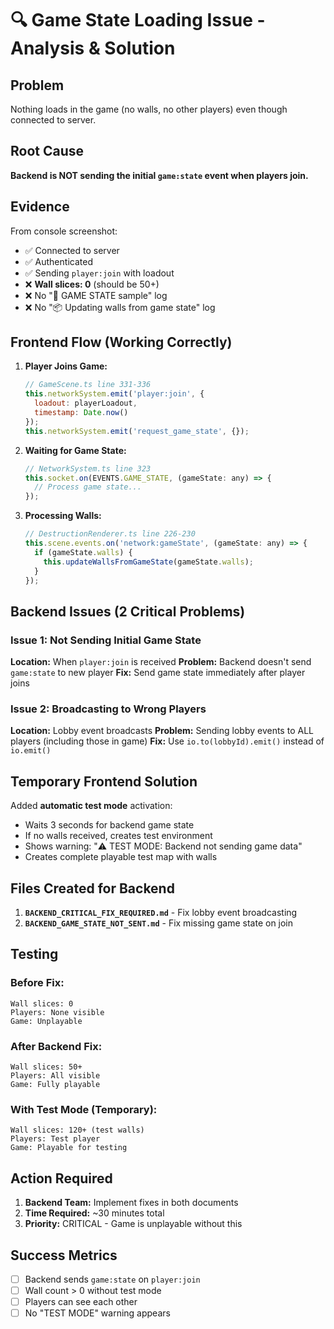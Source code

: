 # 🔍 Game State Loading Issue - Analysis & Solution

## Problem
Nothing loads in the game (no walls, no other players) even though connected to server.

## Root Cause
**Backend is NOT sending the initial `game:state` event when players join.**

## Evidence
From console screenshot:
- ✅ Connected to server
- ✅ Authenticated 
- ✅ Sending `player:join` with loadout
- ❌ **Wall slices: 0** (should be 50+)
- ❌ No "📨 GAME STATE sample" log
- ❌ No "📦 Updating walls from game state" log

## Frontend Flow (Working Correctly)

1. **Player Joins Game:**
   ```javascript
   // GameScene.ts line 331-336
   this.networkSystem.emit('player:join', {
     loadout: playerLoadout,
     timestamp: Date.now()
   });
   this.networkSystem.emit('request_game_state', {});
   ```

2. **Waiting for Game State:**
   ```javascript
   // NetworkSystem.ts line 323
   this.socket.on(EVENTS.GAME_STATE, (gameState: any) => {
     // Process game state...
   });
   ```

3. **Processing Walls:**
   ```javascript
   // DestructionRenderer.ts line 226-230
   this.scene.events.on('network:gameState', (gameState: any) => {
     if (gameState.walls) {
       this.updateWallsFromGameState(gameState.walls);
     }
   });
   ```

## Backend Issues (2 Critical Problems)

### Issue 1: Not Sending Initial Game State
**Location:** When `player:join` is received
**Problem:** Backend doesn't send `game:state` to new player
**Fix:** Send game state immediately after player joins

### Issue 2: Broadcasting to Wrong Players
**Location:** Lobby event broadcasts
**Problem:** Sending lobby events to ALL players (including those in game)
**Fix:** Use `io.to(lobbyId).emit()` instead of `io.emit()`

## Temporary Frontend Solution

Added **automatic test mode** activation:
- Waits 3 seconds for backend game state
- If no walls received, creates test environment
- Shows warning: "⚠️ TEST MODE: Backend not sending game data"
- Creates complete playable test map with walls

## Files Created for Backend

1. **`BACKEND_CRITICAL_FIX_REQUIRED.md`** - Fix lobby event broadcasting
2. **`BACKEND_GAME_STATE_NOT_SENT.md`** - Fix missing game state on join

## Testing

### Before Fix:
```
Wall slices: 0
Players: None visible
Game: Unplayable
```

### After Backend Fix:
```
Wall slices: 50+
Players: All visible
Game: Fully playable
```

### With Test Mode (Temporary):
```
Wall slices: 120+ (test walls)
Players: Test player
Game: Playable for testing
```

## Action Required

1. **Backend Team:** Implement fixes in both documents
2. **Time Required:** ~30 minutes total
3. **Priority:** CRITICAL - Game is unplayable without this

## Success Metrics

- [ ] Backend sends `game:state` on `player:join`
- [ ] Wall count > 0 without test mode
- [ ] Players can see each other
- [ ] No "TEST MODE" warning appears
